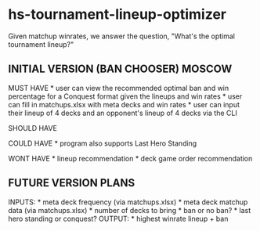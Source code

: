 # hs-tournament-lineup-optimizer
Given matchup winrates, we answer the question, "What's the optimal tournament lineup?"

## INITIAL VERSION (BAN CHOOSER) MOSCOW
MUST HAVE
    * user can view the recommended optimal ban and win percentage for a Conquest format given the lineups and win rates
    * user can fill in matchups.xlsx with meta decks and win rates
    * user can input their lineup of 4 decks and an opponent's lineup of 4 decks via the CLI

SHOULD HAVE

COULD HAVE
    * program also supports Last Hero Standing

WONT HAVE
    * lineup recommendation
    * deck game order recommendation

## FUTURE VERSION PLANS
INPUTS:
    * meta deck frequency (via matchups.xlsx)
    * meta deck matchup data (via matchups.xlsx)
    * number of decks to bring
    * ban or no ban?
    * last hero standing or conquest?
OUTPUT:
    * highest winrate lineup + ban
